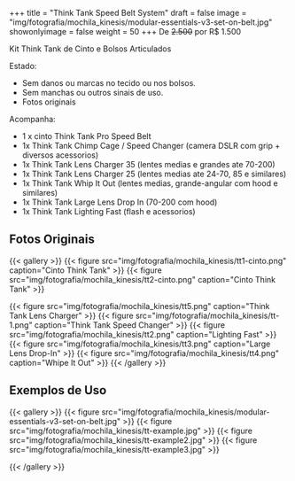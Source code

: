 +++
title = "Think Tank Speed Belt System"
draft = false
image = "img/fotografia/mochila_kinesis/modular-essentials-v3-set-on-belt.jpg"
showonlyimage = false
weight = 50
+++
De ~~2.500~~ por <span class="price">R$ 1.500</span>

Kit Think Tank de Cinto e Bolsos Articulados
<!--more-->

Estado:

- Sem danos ou marcas no tecido ou nos bolsos.
- Sem manchas ou outros sinais de uso.
- Fotos originais

Acompanha:

- 1 x cinto Think Tank Pro Speed Belt
- 1x Think Tank Chimp Cage / Speed Changer (camera DSLR com grip + diversos acessorios)
- 1x Think Tank Lens Charger 35 (lentes medias e grandes ate 70-200)
- 1x Think Tank Lens Charger 25 (lentes medias ate 24-70, 85 e similares)
- 1x Think Tank Whip It Out (lentes medias, grande-angular com hood e similares)
- 1x Think Tank Large Lens Drop In (70-200 com hood)
- 1x Think Tank Lighting Fast (flash e acessorios)

## Fotos Originais

{{< gallery >}}
{{< figure src="img/fotografia/mochila_kinesis/tt1-cinto.png" caption="Cinto Think Tank" >}}
{{< figure src="img/fotografia/mochila_kinesis/tt2-cinto.png" caption="Cinto Think Tank" >}}

{{< figure src="img/fotografia/mochila_kinesis/tt5.png" caption="Think Tank Lens Charger" >}}
{{< figure src="img/fotografia/mochila_kinesis/tt-1.png" caption="Think Tank Speed Changer" >}}
{{< figure src="img/fotografia/mochila_kinesis/tt2.png" caption="Lighting Fast" >}}
{{< figure src="img/fotografia/mochila_kinesis/tt3.png" caption="Large Lens Drop-In" >}}
{{< figure src="img/fotografia/mochila_kinesis/tt4.png" caption="Whipe It Out" >}}
{{< /gallery >}}

## Exemplos de Uso

{{< gallery >}}
{{< figure src="img/fotografia/mochila_kinesis/modular-essentials-v3-set-on-belt.jpg" >}}
{{< figure src="img/fotografia/mochila_kinesis/tt-example.jpg" >}}
{{< figure src="img/fotografia/mochila_kinesis/tt-example2.jpg" >}}
{{< figure src="img/fotografia/mochila_kinesis/tt-example3.jpg" >}}

{{< /gallery >}}